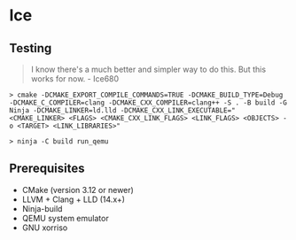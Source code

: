 # Ice

## Testing
> I know there's a much better and simpler way to do this. But this works for now. - Ice680

```> cmake -DCMAKE_EXPORT_COMPILE_COMMANDS=TRUE -DCMAKE_BUILD_TYPE=Debug -DCMAKE_C_COMPILER=clang -DCMAKE_CXX_COMPILER=clang++ -S . -B build -G Ninja -DCMAKE_LINKER=ld.lld -DCMAKE_CXX_LINK_EXECUTABLE="<CMAKE_LINKER> <FLAGS> <CMAKE_CXX_LINK_FLAGS> <LINK_FLAGS> <OBJECTS> -o <TARGET> <LINK_LIBRARIES>" ```

```> ninja -C build run_qemu```

## Prerequisites
* CMake (version 3.12 or newer)
* LLVM + Clang + LLD (14.x+)
* Ninja-build
* QEMU system emulator
* GNU xorriso